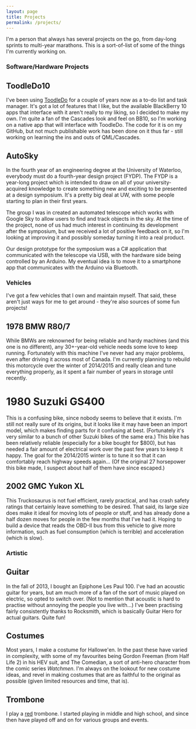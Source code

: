 ```yaml
---
layout: page
title: Projects
permalink: /projects/
---
```


I'm a person that always has several projects on the go, from day-long sprints to multi-year marathons. This is a sort-of-list of some of the things I'm currently working on.

### Software/Hardware Projects ###

## ToodleDo10 ##

I've been using [ToodleDo](http://www.toodledo.com) for a couple of years now as a to-do list and task manager. It's got a lot of features that I like, but the available BlackBerry 10 apps that interface with it aren't really to my liking, so I decided to make my own. I'm quite a fan of the Cascades look and feel on BB10, so I'm working on a native app that will interface with ToodleDo. The code for it is on my GitHub, but not much publishable work has been done on it thus far - still working on learning the ins and outs of QML/Cascades.

## AutoSky ##

In the fourth year of an engineering degree at the University of Waterloo, everybody must do a fourth-year design project (FYDP). The FYDP is a year-long project which is intended to draw on all of your university-acquired knowledge to create something new and exciting to be presented at a design symposium. It's a pretty big deal at UW, with some people starting to plan in their first years. 

The group I was in created an automated telescope which works with Google Sky to allow users to find and track objects in the sky. At the time of the project, none of us had much interest in continuing its development after the symposium, but we received a lot of positive feedback on it, so I'm looking at improving it and possibly someday turning it into a real product.

Our design prototype for the symposium was a C# application that communicated with the telescope via USB, with the hardware side being controlled by an Arduino. My eventual idea is to move it to a smartphone app that communicates with the Arduino via Bluetooth.

### Vehicles ###

I've got a few vehicles that I own and maintain myself. That said, these aren't just ways for me to get around - they're also sources of some fun projects!

## 1978 BMW R80/7 ##

While BMWs are reknowned for being reliable and hardy machines (and this one is no different), any 30+-year-old vehicle needs some love to keep running. Fortunately with this machine I've never had any major problems, even after driving it across most of Canada. I'm currently planning to rebuild this motorcycle over the winter of 2014/2015 and really clean and tune everything properly, as it spent a fair number of years in storage until recently.

# 1980 Suzuki GS400 #

This is a confusing bike, since nobody seems to believe that it exists. I'm still not really sure of its origins, but it looks like it may have been an import model, which makes finding parts for it confusing at best. (Fortunately it's very similar to a bunch of other Suzuki bikes of the same era.) This bike has been relatively reliable (especially for a bike bought for $800), but has needed a fair amount of electrical work over the past few years to keep it happy. The goal for the 2014/2015 winter is to tune it so that it can comfortably reach highway speeds again... (Of the original 27 horsepower this bike made, I suspect about half of them have since escaped.)

## 2002 GMC Yukon XL ##

This Truckosaurus is not fuel efficient, rarely practical, and has crash safety ratings that certainly leave something to be desired. That said, its large size does make it ideal for moving lots of people or stuff, and has already done a half dozen moves for people in the few months that I've had it. Hoping to build a device that reads the OBD-II bus from this vehicle to give more information, such as fuel consumption (which is terrible) and acceleration (which is slow).

### Artistic ###

## Guitar ##

In the fall of 2013, I bought an Epiphone Les Paul 100. I've had an acoustic guitar for years, but am much more of a fan of the sort of music played on electric, so opted to switch over. (Not to mention that acoustic is hard to practise without annoying the people you live with...) I've been practising fairly consistently thanks to Rocksmith, which is basically Guitar Hero for actual guitars. Quite fun!

## Costumes ##

Most years, I make a costume for Hallowe'en. In the past these have varied in complexity, with some of my favourites being Gordon Freeman (from Half Life 2) in his HEV suit, and The Comedian, a sort of anti-hero character from the comic series _Watchmen_. I'm always on the lookout for new costume ideas, and revel in making costumes that are as faithful to the original as possible (given limited resources and time, that is).

## Trombone ##

I play a [red](http://www.pbone.co.uk/product/jiggs-pbone/) trombone. I started playing in middle and high school, and since then have played off and on for various groups and events.
